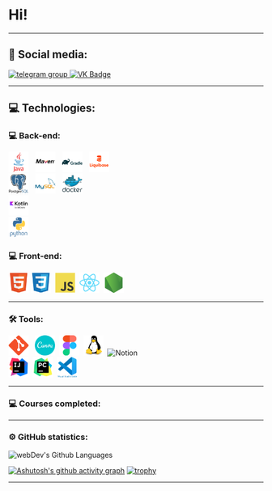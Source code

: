 # Hi!

---

## 🤝 Social media:

  <div id="badges">
    <a href="https://t.me/Bright_vl" target="_blank">
      <img src="https://cdn-icons-png.flaticon.com/512/2111/2111646.png" width="40" height="40" alt="telegram group" />
    </a>
    <a href="https://vk.com/bright_vl" target="_blank">
      <img src="https://cdn-icons-png.flaticon.com/512/145/145813.png" width="40" height="40" alt="VK Badge"/>
    </a>
  </div>

---

## 💻 Technologies:

### 💻 Back-end:

<div>
    <img src="https://github.com/devicons/devicon/blob/master/icons/java/java-original-wordmark.svg" title="Java" alt="Java" width="40" height="40" style="margin-right: 5px;"/>&nbsp;
    <img src="https://github.com/devicons/devicon/blob/master/icons/maven/maven-original-wordmark.svg" title="maven" alt="maven" width="40" height="40" style="margin-right: 5px;"/>&nbsp;
    <img src="https://github.com/devicons/devicon/blob/master/icons/gradle/gradle-original-wordmark.svg" title="gradle" alt="gradle" width="40" height="40" style="margin-right: 5px;"/>&nbsp;
    <img src="https://github.com/devicons/devicon/blob/master/icons/liquibase/liquibase-original-wordmark.svg" title="liquibase" alt="liquibase" width="40" height="40" style="margin-right: 5px;"/>&nbsp;
<br>  
    <img src="https://github.com/devicons/devicon/blob/master/icons/postgresql/postgresql-original-wordmark.svg" title="PostgreSQL" alt="PostgreSQL" width="40" height="40" style="margin-right: 5px;"/>&nbsp;
    <img src="https://github.com/devicons/devicon/blob/master/icons/mysql/mysql-original-wordmark.svg" title="MySql" alt="MySql" width="40" height="40" style="margin-right: 5px;"/>&nbsp;    
    <img src="https://github.com/devicons/devicon/blob/master/icons/docker/docker-original-wordmark.svg" title="Docker" alt="Docker" width="40" height="40" style="margin-right: 5px;"/>&nbsp;
<br> 
    <img src="https://github.com/devicons/devicon/blob/master/icons/kotlin/kotlin-original-wordmark.svg" title="Kotlin" alt="Kotlin" width="40" height="40" style="margin-right: 5px;"/>&nbsp;
<br>      
    <img src="https://github.com/devicons/devicon/blob/master/icons/python/python-original-wordmark.svg" title="Python" alt="Python" width="40" height="40" style="margin-right: 5px; background-color: darkgrey;"/>&nbsp;
</div>

### 💻 Front-end:

<div>
    <img src="https://github.com/devicons/devicon/blob/master/icons/html5/html5-original.svg" title="html5" alt="html5" width="40" height="40"/>
    <img src="https://github.com/devicons/devicon/blob/master/icons/css3/css3-original.svg" title="css" alt="css" width="40" height="40"/>&nbsp
    <img src="https://github.com/devicons/devicon/blob/master/icons/javascript/javascript-original.svg" title="javascript" alt="javascript" width="40" height="40"/>&nbsp
    <img src="https://github.com/devicons/devicon/blob/master/icons/react/react-original.svg" title="reactjs" alt="reactjs" width="40" height="40"/>&nbsp
    <img src="https://github.com/devicons/devicon/blob/master/icons/nodejs/nodejs-original.svg" title="nodejs" alt="nodejs" width="40" height="40"/>&nbsp
</div>

---

### 🛠 Tools:

<div>
    <img src="https://github.com/devicons/devicon/blob/master/icons/git/git-original.svg" title="git" alt="git" width="40" height="40"/> &nbsp
    <img src="https://github.com/devicons/devicon/blob/master/icons/canva/canva-original.svg" title="canva" alt="canva" width="40" height="40"/>&nbsp;
    <img src="https://github.com/devicons/devicon/blob/master/icons/figma/figma-original.svg" title="figma" alt="figma" width="40" height="40"/>&nbsp;
    <img src="https://github.com/devicons/devicon/blob/master/icons/linux/linux-original.svg" title="linux" alt="linux" width="40" height="40"/>&nbsp;
    <img src="https://upload.wikimedia.org/wikipedia/commons/e/e9/Notion-logo.svg" title="Notion" alt="Notion" width="40" height="40"/>&nbsp;
    <br>
    <img src="https://github.com/devicons/devicon/blob/master/icons/intellij/intellij-original.svg" alt="idea" width="40" height="40"/>&nbsp;
    <img src="https://github.com/devicons/devicon/blob/master/icons/pycharm/pycharm-original.svg" alt="pycharm" width="40" height="40"/>&nbsp;
    <img src="https://github.com/devicons/devicon/blob/master/icons/vscode/vscode-original-wordmark.svg" alt="vscode" width="40" height="40"/>&nbsp;


</div>

---

### 💻 Courses completed:

---

### ⚙️ GitHub statistics:

<div>
<img height="200px" alt="webDev's Github Languages" src="https://github-readme-stats-sigma-five.vercel.app/api/top-langs/?username=Brightvl&layout=compact&theme=merko" />

[![Ashutosh's github activity graph](https://github-readme-activity-graph.vercel.app/graph?username=Brightvl&theme=merko)](https://github.com/ashutosh00710/github-readme-activity-graph)
[![trophy](https://github-profile-trophy.vercel.app/?username=Brightvl&theme=matrix)](https://github.com/Brightvl/github-profile-trophy)
</div>

---